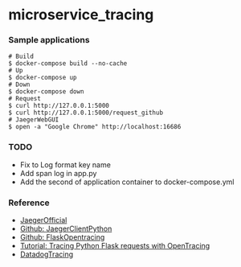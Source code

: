 # microservice_tracing

### Sample applications

```shell
# Build
$ docker-compose build --no-cache
# Up
$ docker-compose up
# Down
$ docker-compose down
# Request
$ curl http://127.0.0.1:5000
$ curl http://127.0.0.1:5000/request_github
# JaegerWebGUI
$ open -a "Google Chrome" http://localhost:16686
```

### TODO

- Fix to Log format key name 
- Add span log in app.py
- Add the second of application container to docker-compose.yml

### Reference

- [JaegerOfficial](https://www.jaegertracing.io/docs/1.21/getting-started/)
- [Github: JaegerClientPython](https://github.com/jaegertracing/jaeger-client-python#getting-started)
- [Github: FlaskOpentracing](https://github.com/opentracing-contrib/python-flask#usage)
- [Tutorial: Tracing Python Flask requests with OpenTracing](https://scoutapm.com/blog/tutorial-tracing-python-flask-requests-with-opentracing)
- [DatadogTracing](https://docs.datadoghq.com/ja/tracing/connect_logs_and_traces/python/)
